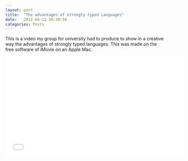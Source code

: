 ```yaml
---
layout: post
title:  "The advantages of strongly typed Languages"
date:   2012-04-12 20:30:58
categories: Posts
---
```


This is a video my group for university had to produce to show in a creative way the advantages of strongly typed languages. This was made on the free software of iMovie on an Apple Mac.

<div class="youtube-vid"><iframe width="560" height="315" src="//www.youtube.com/embed/IbmYTPYuiPQ" frameborder="0" allowfullscreen></iframe></div>